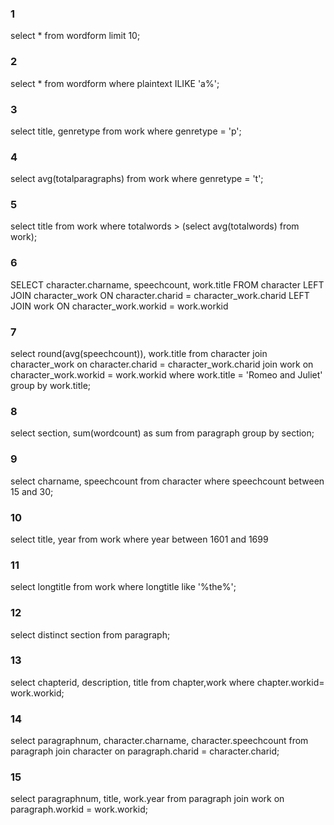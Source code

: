 ###                      1

select * from wordform limit 10;

###                      2

select * from wordform where plaintext ILIKE 'a%';

###                      3

select title, genretype from work where genretype = 'p';

###                      4

select avg(totalparagraphs) from work where genretype = 't';

###                      5

select title from work where totalwords > (select avg(totalwords) from work);

###                      6

SELECT character.charname, speechcount, work.title FROM character LEFT JOIN character_work ON character.charid = character_work.charid LEFT JOIN work ON character_work.workid = work.workid

###                      7

select round(avg(speechcount)), work.title from character join character_work on character.charid = character_work.charid join work on character_work.workid = work.workid where work.title = 'Romeo and Juliet' group by work.title;

###                      8

select section, sum(wordcount) as sum from paragraph group by section;

###                      9

select charname, speechcount from character where speechcount between 15 and 30;

###                      10

select title, year from work where year between 1601 and 1699

###                      11

select longtitle from work where longtitle like '%the%';

###                      12

select distinct section from paragraph;

###                      13

select chapterid, description, title from chapter,work where chapter.workid= work.workid;

###                      14

select paragraphnum, character.charname, character.speechcount from paragraph join character on paragraph.charid = character.charid;

###                      15

select paragraphnum, title, work.year from paragraph join work on paragraph.workid = work.workid;